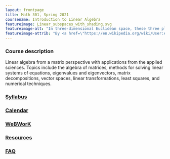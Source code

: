 ```yaml
---
layout: frontpage
title: Math 301, Spring 2021
coursename: Introduction to Linear Algebra
featureimage: Linear_subspaces_with_shading.svg
featureimage-alt: "In three-dimensional Euclidean space, these three planes represent solutions of linear equations, and their intersection represents the set of common solutions: in this case, a unique point. The blue line is the common solution to two of these equations."
featureimage-attrib: "By <a href=\"https://en.wikipedia.org/wiki/User:Alksentrs\" class=\"extiw\" title=\"en:User:Alksentrs\">Alksentrs</a> at <a class=\"external text\" href=\"https://en.wikipedia.org\">en.wikipedia</a> - <span class=\"int-own-work\" lang=\"en\">Own work</span>. <a href=\"https://creativecommons.org/licenses/by-sa/3.0\" title=\"Creative Commons Attribution-Share Alike 3.0\">CC BY-SA 3.0</a>, <a href=\"https://commons.wikimedia.org/w/index.php?curid=5773029\">Link</a>"
---
```


### Course description

Linear algebra from a matrix perspective with applications from the applied sciences.
Topics include the algebra of matrices, methods for solving linear systems of equations,
eigenvalues and eigenvectors, matrix decompositions, vector spaces,
linear transformations, least squares, and numerical techniques.


### [Syllabus](syllabus)

### [Calendar](calendar)

### [WeBWorK](https://zeno.boisestate.edu/webwork2/)

### [Resources](resources)

### [FAQ](faq)
